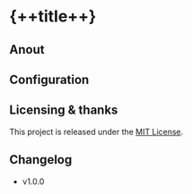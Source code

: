 # {++title++}

<!-- summary -->

## Anout

<!-- more detail -->

## Configuration

<!-- how to set up -->

## Licensing & thanks

This project is released under the [MIT License](./LICENSE.txt).

## Changelog

- v1.0.0
